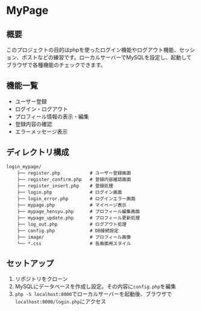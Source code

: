 # MyPage

## 概要

このプロジェクトの目的はphpを使ったログイン機能やログアウト機能、セッション、ポストなどの練習です。ローカルサーバーでMySQLを設定し、起動してブラウザで各種機能のチェックできます。

## 機能一覧

- ユーザー登録
- ログイン・ログアウト
- プロフィール情報の表示・編集
- 登録内容の確認
- エラーメッセージ表示

## ディレクトリ構成

```text
login_mypage/
    ├── register.php           # ユーザー登録画面
    ├── register_confirm.php   # 登録内容確認画面
    ├── register_insert.php    # 登録処理
    ├── login.php              # ログイン画面
    ├── login_error.php        # ログインエラー画面
    ├── mypage.php             # マイページ表示
    ├── mypage_hensyu.php      # プロフィール編集画面
    ├── mypage_update.php      # プロフィール更新処理
    ├── log_out.php            # ログアウト処理
    ├── config.php             # DB接続設定
    ├── image/                 # プロフィール画像
    └── *.css                  # 各画面用スタイル
```

## セットアップ

1. リポジトリをクローン
2. MySQLにデータベースを作成し設定。その内容に`config.php`を編集
3. `php -S localhost:8000`でローカルサーバーを起動後、ブラウザで`localhost:8000/login.php`にアクセス

